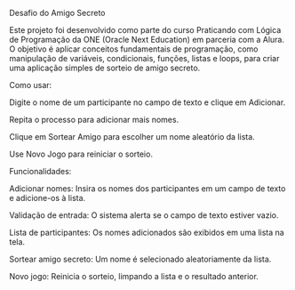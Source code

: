 Desafio do Amigo Secreto

Este projeto foi desenvolvido como parte do curso Praticando com Lógica de Programação da ONE (Oracle Next Education) em parceria com a Alura. O objetivo é aplicar conceitos fundamentais de programação, como manipulação de variáveis, condicionais, funções, listas e loops, para criar uma aplicação simples de sorteio de amigo secreto.


Como usar:

Digite o nome de um participante no campo de texto e clique em Adicionar.

Repita o processo para adicionar mais nomes.

Clique em Sortear Amigo para escolher um nome aleatório da lista.

Use Novo Jogo para reiniciar o sorteio.

Funcionalidades:

Adicionar nomes: Insira os nomes dos participantes em um campo de texto e adicione-os à lista.

Validação de entrada: O sistema alerta se o campo de texto estiver vazio.

Lista de participantes: Os nomes adicionados são exibidos em uma lista na tela.

Sortear amigo secreto: Um nome é selecionado aleatoriamente da lista.

Novo jogo: Reinicia o sorteio, limpando a lista e o resultado anterior.
